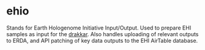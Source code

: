 # ehio
Stands for Earth Hologenome Initiative Input/Output. Used to prepare EHI samples as input for the [drakkar](https://github.com/alberdilab/drakkar). Also handles uploading of relevant outputs to ERDA, and API patching of key data outputs to the EHI AirTable database.
